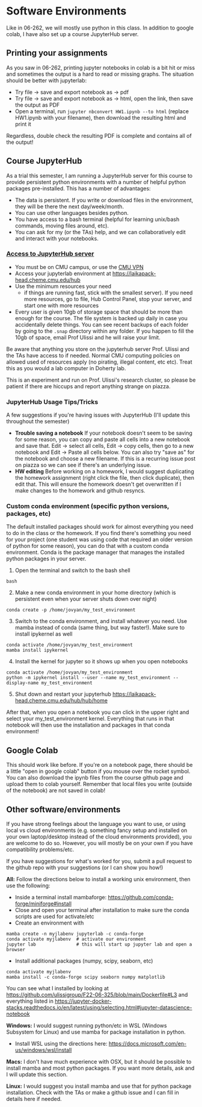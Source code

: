 # Software Environments

Like in 06-262, we will mostly use python in this class. In addition to google colab, I have also set up a course JupyterHub server.

## Printing your assignments

As you saw in 06-262, printing jupyter notebooks in colab is a bit hit or miss and sometimes the output is a hard to read or missing graphs. The situation should be better with jupyterlab:
* Try file -> save and export notebook as -> pdf
* Try file -> save and export notebook as -> html, open the link, then save the output as PDF
* Open a terminal, run `jupyter nbconvert HW1.ipynb --to html` (replace HW1.ipynb with your filename), then download the resulting html and print it

Regardless, double check the resulting PDF is complete and contains all of the output!

## Course JupyterHub

As a trial this semester, I am running a JupyterHub server for this course to provide persistent python environments with a number of helpful python packages pre-installed. This has a number of advantages:
* The data is persistent. If you write or download files in the environment, they will be there the next day/week/month.
* You can use other languages besides python.
* You have access to a bash terminal (helpful for learning unix/bash commands, moving files around, etc).
* You can ask for my (or the TAs) help, and we can collaboratively edit and interact with your notebooks.

### [Access to JupyterHub server](https://laikapack-head.cheme.cmu.edu/hub)
* You must be on CMU campus, or use the [CMU VPN](https://www.cmu.edu/computing/services/endpoint/network-access/vpn/)
* Access your jupyterlab environment at https://laikapack-head.cheme.cmu.edu/hub
* Use the minimum resources your need 
    * if things are running fast, stick with the smallest server). If you need more resources, go to file, Hub Control Panel, stop your server, and start one with more resources
* Every user is given 10gb of storage space that should be more than enough for the course. The file system is backed up daily in case you accidentally delete things. You can see recent backups of each folder by going to the `.snap` directory within any folder. If you happen to fill the 10gb of space, email Prof Ulissi and he will raise your limit.

Be aware that anything you store on the jupyterhub server Prof. Ulissi and the TAs have access to if needed. Normal CMU computing policies on allowed used of resources apply (no pirating, illegal content, etc etc). Treat this as you would a lab computer in Doherty lab.

This is an experiment and run on Prof. Ulissi's research cluster, so please be patient if there are hiccups and report anything strange on piazza.

### JupyterHub Usage Tips/Tricks

A few suggestions if you're having issues with JupyterHub (I'll update this throughout the semester)
* **Trouble saving a notebook** If your notebook doesn't seem to be saving for some reason, you can copy and paste all cells into a new notebook and save that. Edit -> select all cells, Edit -> copy cells, then go to a new notebook and Edit -> Paste all cells below. You can also try "save as" for the notebook and choose a new filename. If this is a recurring issue post on piazza so we can see if there's an underlying issue.
* **HW editing** Before working on a homework, I would suggest duplicating the homework assignment (right click the file, then click duplicate), then edit that. This will ensure the homework doesn't get overwritten if I make changes to the homework and github resyncs. 

### Custom conda environment (specific python versions, packages, etc)

The default installed packages should work for almost everything you need to do in the class or the homework. If you find there's something you need for your project (one student was using code that required an older version of python for some reason), you can do that with a custom conda environment. Conda is the package manager that manages the installed python packages in your server.
1. Open the terminal and switch to the bash shell
```
bash
```
2. Make a new conda environment in your home directory (which is persistent even when your server shuts down over night)
```
conda create -p /home/jovyan/my_test_environment
```
3. Switch to the conda environment, and install whatever you need. Use mamba instead of conda (same thing, but way faster!). Make sure to install ipykernel as well
```
conda activate /home/jovyan/my_test_environment
mamba install ipykernel 
```
4. Install the kernel for jupyter so it shows up when you open notebooks
```
conda activate /home/jovyan/my_test_environment
python -m ipykernel install --user --name my_test_environment --display-name my_test_environment
```
5. Shut down and restart your jupyterhub https://laikapack-head.cheme.cmu.edu/hub/hub/home

After that, when you open a notebook you can click in the upper right and select your my_test_environment kernel. Everything that runs in that notebook will then use the installation and packages in that conda environment!

## Google Colab

This should work like before. If you're on a notebook page, there should be a little "open in google colab" button if you mouse over the rocket symbol. You can also download the ipynb files from the course github page and upload them to colab yourself. Remember that local files you write (outside of the notebook) are not saved in colab!

## Other software/environments

If you have strong feelings about the language you want to use, or using local vs cloud environments (e.g. something fancy setup and installed on your own laptop/desktop instead of the cloud environments provided), you are welcome to do so. However, you will mostly be on your own if you have compatibility problems/etc. 

If you have suggestions for what's worked for you, submit a pull request to the github repo with your suggestions (or I can show you how!)

**All:** Follow the directions below to install a working unix environment, then use the following:
* Inside a terminal install mambaforge: https://github.com/conda-forge/miniforge#install
* Close and open your terminal after installation to make sure the conda scripts are used for activate/etc
* Create an environment with
```
mamba create -n myjlabenv jupyterlab -c conda-forge
conda activate myjlabenv  # activate our environment
jupyter lab               # this will start up jupyter lab and open a browser
```
* Install additional packages (numpy, scipy, seaborn, etc)
``` 
conda activate myjlabenv
mamba install -c conda-forge scipy seaborn numpy matplotlib
```
You can see what I installed by looking at https://github.com/ulissigroup/F22-06-325/blob/main/Dockerfile#L3 and everything listed in https://jupyter-docker-stacks.readthedocs.io/en/latest/using/selecting.html#jupyter-datascience-notebook


**Windows:** I would suggest running python/etc in WSL (Windows Subsystem for Linux) and use mamba for package installation in python.
* Install WSL using the directions here: https://docs.microsoft.com/en-us/windows/wsl/install

**Macs:** I don't have much experience with OSX, but it should be possible to install mamba and most python packages. If you want more details, ask and I will update this section. 

**Linux:** I would suggest you install mamba and use that for python package installation. Check with the TAs or make a github issue and I can fill in details here if needed.
